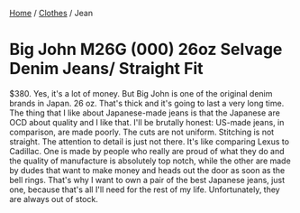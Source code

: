 [Home](../index.md) / [Clothes](index.md) / Jean

# Big John M26G (000) 26oz Selvage Denim Jeans/ Straight Fit

$380. Yes, it's a lot of money. But Big John is one of the original denim brands in Japan. 26 oz. That's thick and it's going to last a very long time. The thing that I like about Japanese-made jeans is that the Japanese are OCD about quality and I like that. I'll be brutally honest: US-made jeans, in comparison, are made poorly. The cuts are not uniform. Stitching is not straight. The attention to detail is just not there. It's like comparing Lexus to Cadillac. One is made by people who really are proud of what they do and the quality of manufacture is absolutely top notch, while the other are made by dudes that want to make money and heads out the door as soon as the bell rings. That's why I want to own a pair of the best Japanese jeans, just one, because that's all I'll need for the rest of my life. Unfortunately, they are always out of stock.